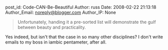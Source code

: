 post_id: Code-CAN-Be-Beautiful
Author: russ
Date: 2008-02-22 21:13:18
Author_Email: noreply@blogger.com
Author_IP: None

>Unfortunately, handing it a pre-sorted list will demonstrate 
>the gulf between beauty and practicality.

Yes indeed, but isn&#39;t that the case in so many other disciplines? I don&#39;t write emails to my boss in iambic pentameter, after all.